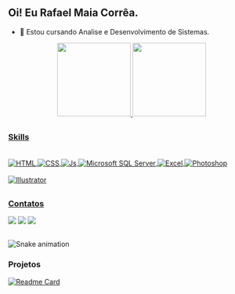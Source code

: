 ## Oi! Eu Rafael Maia Corrêa.

- 🌱 Estou cursando Analise e Desenvolvimento de Sistemas.

<div align="center">
  <a href="https://github.com/rafaelmcorrea">
  <img height="150em" src="https://github-readme-stats.vercel.app/api?username=rafaelmcorrea&show_icons=true&theme=dracula&include_all_commits=true&count_private=true"/>
  <img height="150em" src="https://github-readme-stats.vercel.app/api/top-langs/?username=rafaelmcorrea&layout=compact&langs_count=7&theme=dracula"/>
</div>
  
##
  
### Skills
  
<div style="display: inline_block"><br>
  <img align="center" alt="HTML" src="https://img.shields.io/badge/HTML5-E34F26?style=for-the-badge&logo=html5&logoColor=white">
  <img align="center" alt="CSS" src="https://img.shields.io/badge/CSS3-1572B6?style=for-the-badge&logo=css3&logoColor=white">
  <img align="center" alt="Js" src="https://img.shields.io/badge/JavaScript-F7DF1E?style=for-the-badge&logo=javascript&logoColor=black">
  <img align="center" alt="Microsoft SQL Server" src="https://img.shields.io/badge/Microsoft_SQL_Server-CC2927?style=for-the-badge&logo=microsoft-sql-server&logoColor=white">
  <img align="center" alt="Excel" src="https://img.shields.io/badge/Microsoft_Excel-217346?style=for-the-badge&logo=microsoft-excel&logoColor=white">
  <img align="center" alt="Photoshop" src="https://img.shields.io/badge/Adobe%20Photoshop-31A8FF?style=for-the-badge&logo=Adobe%20Photoshop&logoColor=black">
  <br><br>
  <img align="center" alt="Illustrator" src="https://img.shields.io/badge/Adobe%20Illustrator-FF9A00?style=for-the-badge&logo=adobe%20illustrator&logoColor=white">
</div>
 	
##  
  
### Contatos
  
<div> 
  <a href="https://instagram.com/rafael.m.correa" target="_blank"><img src="https://img.shields.io/badge/-Instagram-%23E4405F?style=for-the-badge&logo=instagram&logoColor=white" target="_blank"></a>
  <a href = "mailto:rafaelmcorrea92@gmail.com"><img src="https://img.shields.io/badge/Gmail-D14836?style=for-the-badge&logo=gmail&logoColor=white"></a>
  <a href="https://www.linkedin.com/in/rafaelmaiacorrea/" target="_blank"><img src="https://img.shields.io/badge/-LinkedIn-%230077B5?style=for-the-badge&logo=linkedin&logoColor=white" target="_blank"></a>
  
##
  
![Snake animation](https://github.com/rafaelmcorrea/rafaelmcorrea/blob/output/github-contribution-grid-snake.svg)
 
 </div>
  
  ### Projetos
  
  [![Readme Card](https://github-readme-stats.vercel.app/api/pin/?username=rafaelmcorrea&repo=rafaelmcorrea.github.io)](https://github.com/rafaelmcorrea/rafaelmcorrea.github.io)
  
  ##
